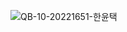 ![QB-10-20221651-한윤택](https://user-images.githubusercontent.com/107753319/195266362-171edcb7-136f-42d7-a893-e73561db4a6c.png)
